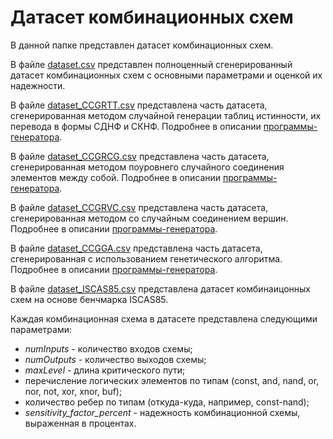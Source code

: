 # Датасет комбинационных схем
В данной папке представлен датасет комбинационных схем.

В файле [dataset.csv](dataset.csv) представлен полноценный сгенерированный датасет комбинационных схем с основными параметрами и оценкой их надежности.

В файле [dataset_CCGRTT.csv](dataset_CCGRTT.csv) представлена часть датасета, сгенерированная методом случайной генерации таблиц истинности, их перевода в формы СДНФ и СКНФ. Подробнее в описании [программы-генератора](../Generator).

В файле [dataset_CCGRCG.csv](dataset_CCGRCG.csv) представлена часть датасета, сгенерированная методом поуровнего случайного соединения элементов между собой. Подробнее в описании [программы-генератора](../Generator).

В файле [dataset_CCGRVC.csv](dataset_CCGRVC.csv) представлена часть датасета, сгенерированная методом со случайным соединением вершин. Подробнее в описании [программы-генератора](../Generator).

В файле [dataset_CCGGA.csv](dataset_CCGGA.csv) представлена часть датасета, сгенерированная с использованием генетического алгоритма. Подробнее в описании [программы-генератора](../Generator).

В файле [dataset_ISCAS85.csv](dataset_ISCAS85.csv) представлена датасет комбинаицонных схем на основе бенчмарка ISCAS85.


Каждая комбинационная схема в датасете представлена следующими параметрами:
* *numInputs* - количество входов схемы;
* *numOutputs* - количество выходов схемы;
* *maxLevel* - длина критического пути;
* перечисление логических элементов по типам (const, and, nand, or, nor, not, xor, xnor, buf);
* количество ребер по типам (откуда-куда, например, const-nand);
* *sensitivity_factor_percent* - надежность комбинационной схемы, выраженная в процентах.